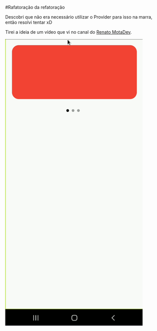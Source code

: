 #Rafatoração da refatoração

Descobri que não era necessário utilizar o Provider para isso na marra, então resolvi tentar xD

Tirei a ideia de um vídeo que vi no canal do [Renato MotaDev](https://www.youtube.com/@RenatoMotaDev).

![](example.gif)